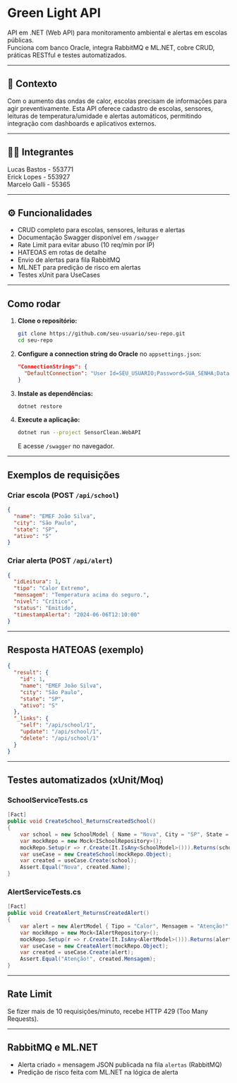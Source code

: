 
# Green Light API

API em .NET (Web API) para monitoramento ambiental e alertas em escolas públicas.  
Funciona com banco Oracle, integra RabbitMQ e ML.NET, cobre CRUD, práticas RESTful e testes automatizados.

---

## 🏫 Contexto

Com o aumento das ondas de calor, escolas precisam de informações para agir preventivamente. Esta API oferece cadastro de escolas, sensores, leituras de temperatura/umidade e alertas automáticos, permitindo integração com dashboards e aplicativos externos.

---

## 👨‍💻 Integrantes

Lucas Bastos - 553771  
Erick Lopes - 553927  
Marcelo Galli - 55365  

---

## ⚙️ Funcionalidades

- CRUD completo para escolas, sensores, leituras e alertas
- Documentação Swagger disponível em `/swagger`
- Rate Limit para evitar abuso (10 req/min por IP)
- HATEOAS em rotas de detalhe
- Envio de alertas para fila RabbitMQ
- ML.NET para predição de risco em alertas
- Testes xUnit para UseCases

---

## Como rodar

1. **Clone o repositório:**
   ```sh
   git clone https://github.com/seu-usuario/seu-repo.git
   cd seu-repo
   ```

2. **Configure a connection string do Oracle** no `appsettings.json`:
   ```json
   "ConnectionStrings": {
     "DefaultConnection": "User Id=SEU_USUARIO;Password=SUA_SENHA;Data Source=oracle.fiap.com.br:1521/orcl;"
   }
   ```

3. **Instale as dependências:**
   ```sh
   dotnet restore
   ```

4. **Execute a aplicação:**
   ```sh
   dotnet run --project SensorClean.WebAPI
   ```
   E acesse `/swagger` no navegador.

---

## Exemplos de requisições

### Criar escola (POST `/api/school`)
```json
{
  "name": "EMEF João Silva",
  "city": "São Paulo",
  "state": "SP",
  "ativo": "S"
}
```

### Criar alerta (POST `/api/alert`)
```json
{
  "idLeitura": 1,
  "tipo": "Calor Extremo",
  "mensagem": "Temperatura acima do seguro.",
  "nivel": "Crítico",
  "status": "Emitido",
  "timestampAlerta": "2024-06-06T12:10:00"
}
```

---

## Resposta HATEOAS (exemplo)
```json
{
  "result": {
    "id": 1,
    "name": "EMEF João Silva",
    "city": "São Paulo",
    "state": "SP",
    "ativo": "S"
  },
  "_links": {
    "self": "/api/school/1",
    "update": "/api/school/1",
    "delete": "/api/school/1"
  }
}
```

---

## Testes automatizados (xUnit/Moq)

### SchoolServiceTests.cs
```csharp
[Fact]
public void CreateSchool_ReturnsCreatedSchool()
{
    var school = new SchoolModel { Name = "Nova", City = "SP", State = "SP", Ativo = "S" };
    var mockRepo = new Mock<ISchoolRepository>();
    mockRepo.Setup(r => r.Create(It.IsAny<SchoolModel>())).Returns(school);
    var useCase = new CreateSchool(mockRepo.Object);
    var created = useCase.Create(school);
    Assert.Equal("Nova", created.Name);
}
```

### AlertServiceTests.cs
```csharp
[Fact]
public void CreateAlert_ReturnsCreatedAlert()
{
    var alert = new AlertModel { Tipo = "Calor", Mensagem = "Atenção!", Nivel = "Alto", Status = "Emitido", TimestampAlerta = DateTime.Now };
    var mockRepo = new Mock<IAlertRepository>();
    mockRepo.Setup(r => r.Create(It.IsAny<AlertModel>())).Returns(alert);
    var useCase = new CreateAlert(mockRepo.Object);
    var created = useCase.Create(alert);
    Assert.Equal("Atenção!", created.Mensagem);
}
```

---

## Rate Limit

Se fizer mais de 10 requisições/minuto, recebe HTTP 429 (Too Many Requests).

---

## RabbitMQ e ML.NET

- Alerta criado = mensagem JSON publicada na fila `alertas` (RabbitMQ)
- Predição de risco feita com ML.NET na lógica de alerta
